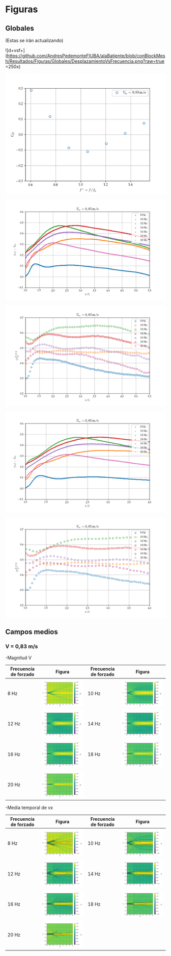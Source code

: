 # Figuras

## Globales

(Estas se irán actualizando)

![d+vsf+](https://github.com/AndresPedemonteFIUBA/alaBatiente/blob/conBlockMesh/Resultados/Figuras/Globales/DesplazamientoVsFrecuencia.png?raw=true =250x)

![CDvsf+](https://github.com/AndresPedemonteFIUBA/alaBatiente/blob/conBlockMesh/Resultados/Figuras/Globales/CDVsFrecuencia.png?raw=true)

![vx-VExt](https://github.com/AndresPedemonteFIUBA/alaBatiente/blob/conBlockMesh/Resultados/Figuras/Globales/vx%20medio%20-%20083%20-%20Extendido.png?raw=true)

![stdDevExt](https://github.com/AndresPedemonteFIUBA/alaBatiente/blob/conBlockMesh/Resultados/Figuras/Globales/Std%20Dev%20Y%20%20-%20083%20-%20Extendido.png?raw=true)

![vx-V](https://github.com/AndresPedemonteFIUBA/alaBatiente/blob/conBlockMesh/Resultados/Figuras/Globales/vx%20medio%20-%20083.png?raw=true)

![stdDev](https://github.com/AndresPedemonteFIUBA/alaBatiente/blob/conBlockMesh/Resultados/Figuras/Globales/Std%20Dev%20Y%20%20-%20083.png?raw=true)

## Campos medios

### V = 0,83 m/s

-Magnitud V

| Frecuencia de forzado | Figura | Frecuencia de forzado | Figura |
|-----------------------|-------|-----------------------|-------|
| 8 Hz| ![8Hz](https://github.com/AndresPedemonteFIUBA/alaBatiente/blob/conBlockMesh/Resultados/Figuras/Campos%20medios/Promedio%20magnitud%20V%20-%20083ms%20-%208Hz.png?raw=true) | 10 Hz| ![10Hz](https://github.com/AndresPedemonteFIUBA/alaBatiente/blob/conBlockMesh/Resultados/Figuras/Campos%20medios/Promedio%20magnitud%20V%20-%20083ms%20-%2010Hz.png?raw=true) |
|12 Hz| ![12Hz](https://github.com/AndresPedemonteFIUBA/alaBatiente/blob/conBlockMesh/Resultados/Figuras/Campos%20medios/Promedio%20magnitud%20V%20-%20083ms%20-%2012Hz.png?raw=true) |14 Hz|![14Hz](https://github.com/AndresPedemonteFIUBA/alaBatiente/blob/conBlockMesh/Resultados/Figuras/Campos%20medios/Promedio%20magnitud%20V%20-%20083ms%20-%2014Hz.png?raw=true)|
|16 Hz| ![16Hz](https://github.com/AndresPedemonteFIUBA/alaBatiente/blob/conBlockMesh/Resultados/Figuras/Campos%20medios/Promedio%20magnitud%20V%20-%20083ms%20-%2016Hz.png?raw=true) |18 Hz| ![18Hz](https://github.com/AndresPedemonteFIUBA/alaBatiente/blob/conBlockMesh/Resultados/Figuras/Campos%20medios/Promedio%20magnitud%20V%20-%20083ms%20-%2018Hz.png?raw=true) |
|20 Hz|![20Hz](https://github.com/AndresPedemonteFIUBA/alaBatiente/blob/conBlockMesh/Resultados/Figuras/Campos%20medios/Promedio%20magnitud%20V%20-%20083ms%20-%2020Hz.png?raw=true)|  |    |

-Media temporal de vx

| Frecuencia de forzado | Figura | Frecuencia de forzado | Figura |
|-----------------------|-------|-----------------------|-------|
| 8 Hz| ![8Hz](https://github.com/AndresPedemonteFIUBA/alaBatiente/blob/conBlockMesh/Resultados/Figuras/Campos%20medios/Promedio%20Vx%20-%20083ms%20-%208Hz.png?raw=true) | 10 Hz| ![10Hz](https://github.com/AndresPedemonteFIUBA/alaBatiente/blob/conBlockMesh/Resultados/Figuras/Campos%20medios/Promedio%20Vx%20-%20083ms%20-%2010Hz.png?raw=true) |
|12 Hz| ![12Hz](https://github.com/AndresPedemonteFIUBA/alaBatiente/blob/conBlockMesh/Resultados/Figuras/Campos%20medios/Promedio%20Vx%20-%20083ms%20-%2012Hz.png?raw=true) |14 Hz|![14Hz](https://github.com/AndresPedemonteFIUBA/alaBatiente/blob/conBlockMesh/Resultados/Figuras/Campos%20medios/Promedio%20Vx%20-%20083ms%20-%2014Hz.png?raw=true)|
|16 Hz| ![16Hz](https://github.com/AndresPedemonteFIUBA/alaBatiente/blob/conBlockMesh/Resultados/Figuras/Campos%20medios/Promedio%20Vx%20-%20083ms%20-%2016Hz.png?raw=true) |18 Hz| ![18Hz](https://github.com/AndresPedemonteFIUBA/alaBatiente/blob/conBlockMesh/Resultados/Figuras/Campos%20medios/Promedio%20Vx%20-%20083ms%20-%2018Hz.png?raw=true) |
|20 Hz|![20Hz](https://github.com/AndresPedemonteFIUBA/alaBatiente/blob/conBlockMesh/Resultados/Figuras/Campos%20medios/Promedio%20Vx%20-%20083ms%20-%2020Hz.png?raw=true)|  |    |
